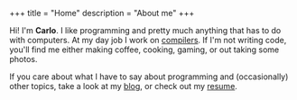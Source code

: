 +++
title = "Home"
description = "About me"
+++

Hi! I'm **Carlo**. I like programming and pretty much anything that has to do with computers. At my day job I work on [compilers](https://www.graalvm.org/).
If I'm not writing code, you'll find me either making coffee, cooking, gaming, or out taking some photos.

If you care about what I have to say about programming and (occasionally) other topics, take a look at my [blog](/blog), or check out my [resume](https://github.com/CRefice/resume/releases/download/master/resume.pdf).
